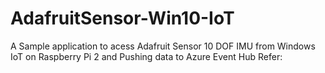 # AdafruitSensor-Win10-IoT
A Sample application to acess Adafruit Sensor 10 DOF IMU from Windows IoT on Raspberry Pi 2 and Pushing data to Azure Event Hub
Refer:
